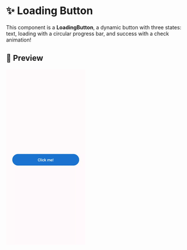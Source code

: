 # ✨ Loading Button

This component is a **LoadingButton**, a dynamic button with three states: text, loading with a circular progress bar, and success with a check animation!

## 📸 Preview
![Loading Button Animation](/app/preview/loading_button.gif)